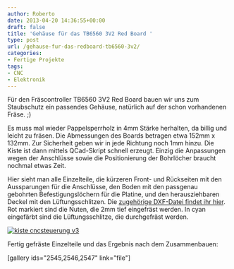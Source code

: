 ```yaml
---
author: Roberto
date: 2013-04-20 14:36:55+00:00
draft: false
title: 'Gehäuse für das TB6560 3V2 Red Board '
type: post
url: /gehause-fur-das-redboard-tb6560-3v2/
categories:
- Fertige Projekte
tags:
- CNC
- Elektronik
---
```


Für den Fräscontroller TB6560 3V2 Red Board bauen wir uns zum Staubschutz ein passendes Gehäuse, natürlich auf der schon vorhandenen Fräse. ;)<!-- more -->

Es muss mal wieder Pappelsperrholz in 4mm Stärke herhalten, da billig und leicht zu fräsen. Die Abmessungen des Boards betragen etwa 152mm x 132mm. Zur Sicherheit geben wir in jede Richtung noch 1mm hinzu. Die Kiste ist dann mittels QCad-Skript schnell erzeugt. Einzig die Anpassungen wegen der Anschlüsse sowie die Positionierung der Bohrlöcher braucht nochmal etwas Zeit.

Hier sieht man alle Einzelteile, die kürzeren Front- und Rückseiten mit den Aussparungen für die Anschlüsse, den Boden mit den passgenau gebohrten Befestigungslöchern für die Platine, und den herausziehbaren Deckel mit den Lüftungsschlitzen. Die [zugehörige DXF-Datei findet ihr hier](https://eigenbaukombinat.de/wp-content/uploads/2013/04/kiste-cncsteuerung-v3.dxf). Rot markiert sind die Nuten, die 2mm tief eingefräst werden. In cyan eingefärbt sind die Lüftungsschlitze, die durchgefräst werden.

[![kiste cncsteuerung v3](https://eigenbaukombinat.de/wp-content/uploads/2013/04/kiste-cncsteuerung-v3-300x275.png)
](https://eigenbaukombinat.de/wp-content/uploads/2013/04/kiste-cncsteuerung-v3.png)

Fertig gefräste Einzelteile und das Ergebnis nach dem Zusammenbauen:

[gallery ids="2545,2546,2547" link="file"]
